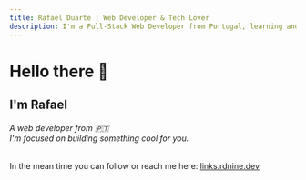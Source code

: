 ```yaml
---
title: Rafael Duarte | Web Developer & Tech Lover
description: I'm a Full-Stack Web Developer from Portugal, learning and building as much as I can. Come and see the goddies!
---
```


# Hello there 👋

## I'm Rafael

###### A web developer from 🇵🇹 <br> I'm focused on building something cool for you.</h4>

In the mean time you can follow or reach me here: 
<a href="https://links.rdnine.dev/" target="_blank" rel="noopener" title="Links">links.rdnine.dev</a>